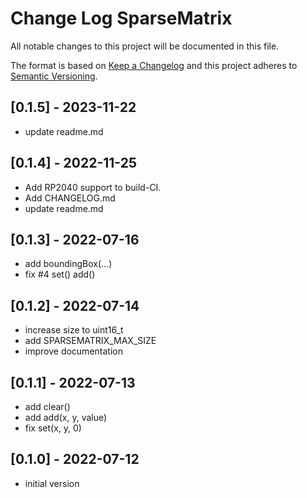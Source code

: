 # Change Log SparseMatrix

All notable changes to this project will be documented in this file.

The format is based on [Keep a Changelog](http://keepachangelog.com/)
and this project adheres to [Semantic Versioning](http://semver.org/).


## [0.1.5] - 2023-11-22
- update readme.md


## [0.1.4] - 2022-11-25
- Add RP2040 support to build-CI.
- Add CHANGELOG.md
- update readme.md

## [0.1.3] - 2022-07-16
- add boundingBox(...)
- fix #4 set() add()

## [0.1.2] - 2022-07-14
- increase size to uint16_t
- add SPARSEMATRIX_MAX_SIZE
- improve documentation

## [0.1.1] - 2022-07-13
- add clear()
- add add(x, y, value)
- fix set(x, y, 0)

## [0.1.0] - 2022-07-12
- initial version

